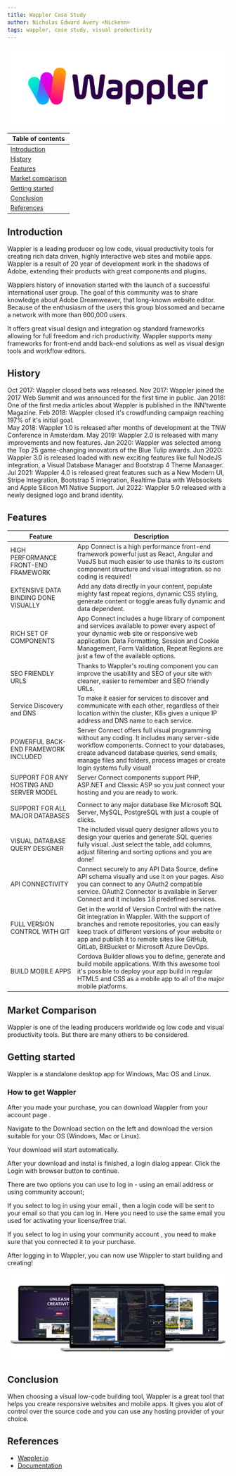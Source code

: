 ```yaml
---
title: Wappler Case Study
author: Nicholas Edward Avery <Nickenn>
tags: wappler, case study, visual productivity
---
```


![Image of Wappler Logo](./wappler_logo.webp)

| **Table of contents**                   |
| --------------------------------------- |
| [Introduction](#introduction)           |
| [History](#history)                     |
| [Features](#features)                   |
| [Market comparison](#market-comparison) |
| [Getting started](#getting-started)     |
| [Conclusion](#conclusion)               |
| [References](#references)               |

## Introduction

Wappler is a leading producer og low code, visual productivity tools for creating rich data driven, highly interactive web sites and mobile apps. Wappler is a result of 20 year of development work in the shadows of Adobe, extending their products with great components and plugins.

Wapplers history of innovation started with the launch of a successful international user group. The goal of this community was to share knowledge about Adobe Dreamweaver, that long-known website editor. Because of the enthusiasm of the users this group blossomed and became a network with more than 600,000 users.

It offers great visual design and integration og standard frameworks allowing for full freedom and rich productivity. Wappler supports many frameworks for front-end andd back-end solutions as well as visual design tools and workflow editors.

## History

Oct 2017: Wappler closed beta was released.
Nov 2017: Wappler joined the 2017 Web Summit and was announced for the first time in public.
Jan 2018: One of the first media articles about Wappler is published in the INN'twente Magazine.
Feb 2018: Wappler closed it's crowdfunding campaign reaching 197% of it's initial goal.  
May 2018: Wappler 1.0 is released after months of development at the TNW Conference in Amsterdam.
May 2019: Wappler 2.0 is released with many improvements and new features.
Jan 2020: Wappler was selected among the Top 25 game-changing innovators of the Blue Tulip awards.
Jun 2020: Wappler 3.0 is released loaded with new exciting features like full NodeJS integration, a Visual Database Manager and Bootstrap 4 Theme Manaager.
Jul 2021: Wappler 4.0 is released great features such as a New Modern UI, Stripe Integration, Bootstrap 5 integration, Realtime Data with Websockets and Apple Silicon M1 Native Support.
Jul 2022: Wappler 5.0 released with a newly designed logo and brand identity.

## Features

| Feature                                  | Description                                                                                                                                                                                                                                                                                           |
| ---------------------------------------- | ----------------------------------------------------------------------------------------------------------------------------------------------------------------------------------------------------------------------------------------------------------------------------------------------------- |
| HIGH PERFORMANCE FRONT-END FRAMEWORK     | App Connect is a high performance front-end framework powerful just as React, Angular and VueJS but much easier to use thanks to its custom component structure and visual integration. so no coding is required!                                                                                     |
| EXTENSIVE DATA BINDING DONE VISUALLY     | Add any data directly in your content, populate mighty fast repeat regions, dynamic CSS styling, generate content or toggle areas fully dynamic and data dependent.                                                                                                                                   |
| RICH SET OF COMPONENTS                   | App Connect includes a huge library of component and services available to power every aspect of your dynamic web site or responsive web application. Data Formatting, Session and Cookie Management, Form Validation, Repeat Regions are just a few of the available options.                        |
| SEO FRIENDLY URLS                        | Thanks to Wappler's routing component you can improve the usability and SEO of your site with cleaner, easier to remember and SEO friendly URLs.                                                                                                                                                      |
| Service Discovery and DNS                | To make it easier for services to discover and communicate with each other, regardless of their location within the cluster, K8s gives a unique IP address and DNS name to each service.                                                                                                              |
| POWERFUL BACK-END FRAMEWORK INCLUDED     | Server Connect offers full visual programming without any coding. It includes many server-side workflow components. Connect to your databases, create advanced database queries, send emails, manage files and folders, process images or create login systems fully visual!                          |
| SUPPORT FOR ANY HOSTING AND SERVER MODEL | Server Connect components support PHP, ASP.NET and Classic ASP so you just connect your hosting and you are ready to work.                                                                                                                                                                            |
|                                          |
| SUPPORT FOR ALL MAJOR DATABASES          | Connect to any major database like Microsoft SQL Server, MySQL, PostgreSQL with just a couple of clicks.                                                                                                                                                                                              |
| VISUAL DATABASE QUERY DESIGNER           | The included visual query designer allows you to design your queries and generate SQL queries fully visual. Just select the table, add columns, adjust filtering and sorting options and you are done!                                                                                                |
| API CONNECTIVITY                         | Connect securely to any API Data Source, define API schema visually and use it on your pages. Also you can connect to any OAuth2 compatible service. OAuth2 Connector is available in Server Connect and it includes 18 predefined services.                                                          |
| FULL VERSION CONTROL WITH GIT            | Get in the world of Version Control with the native Git integration in Wappler. With the support of branches and remote repositories, you can easily keep track of different versions of your website or app and publish it to remote sites like GitHub, GitLab, BitBucket or Microsoft Azure DevOps. |
| BUILD MOBILE APPS                        | Cordova Builder allows you to define, generate and build mobile applications. With this awesome tool it's possible to deploy your app build in regular HTML5 and CSS as a mobile app to all of the major mobile platforms.                                                                            |

## Market Comparison

Wappler is one of the leading producers worldwide og low code and visual productivity tools. But there are many others to be considered.

## Getting started

Wappler is a standalone desktop app for Windows, Mac OS and Linux.

### How to get Wappler

After you made your purchase, you can download Wappler from your account page .

Navigate to the Download section on the left and download the version suitable for your OS (Windows, Mac or Linux).

Your download will start automatically.

After your download and instal is finished, a login dialog appear. Click the Login with browser button to continue.

There are two options you can use to log in - using an email address or using community account;

If you select to log in using your email , then a login code will be sent to your email so that you can log in. Here you need to use the same email you used for activating your license/free trial.

If you select to log in using your community account , you need to make sure that you connected it to your purchase.

After logging in to Wappler, you can now use Wappler to start building and creating!

![Image of Wappler product](./wappler_image.png)

## Conclusion

When choosing a visual low-code building tool, Wappler is a great tool that helps you create responsive websites and mobile apps. It gives you alot of control over the source code and you can use any hosting provider of your choice.

## References

- [Wappler.io](https://wappler.io/)
- [Documentation](https://docs.wappler.io/)
